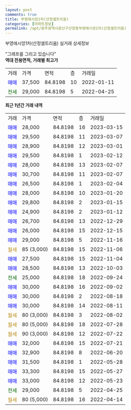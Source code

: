 ```yaml
---
layout: post
comments: true
title: 부영애시앙1차(산정셀트리움)
categories: [아파트정보]
permalink: /apt/광주광역시광산구산정동부영애시앙1차(산정셀트리움)
---
```


부영애시앙1차(산정셀트리움) 실거래 상세정보

<script type="text/javascript">
  google.charts.load('current', {'packages':['line', 'corechart']});
  google.charts.setOnLoadCallback(drawChart);

  function drawChart() {
    var data = new google.visualization.DataTable();
    data.addColumn('date', '거래일');
    data.addColumn('number', "매매");
    data.addColumn('number', "전세");
    data.addColumn('number', "전매");

    data.addRows([[new Date(Date.parse("2023-03-15")), 28000, null, null], [new Date(Date.parse("2023-03-07")), 29500, null, null], [new Date(Date.parse("2023-03-01")), 28900, null, null], [new Date(Date.parse("2023-02-12")), 29500, null, null], [new Date(Date.parse("2023-02-07")), 28000, null, null], [new Date(Date.parse("2023-02-07")), 30700, null, null], [new Date(Date.parse("2023-02-04")), 26500, null, null], [new Date(Date.parse("2023-01-20")), 28000, null, null], [new Date(Date.parse("2023-01-15")), 29800, null, null], [new Date(Date.parse("2023-01-12")), 24900, null, null], [new Date(Date.parse("2022-12-29")), 26700, null, null], [new Date(Date.parse("2022-12-15")), 26000, null, null], [new Date(Date.parse("2022-11-16")), 29000, null, null], [new Date(Date.parse("2022-11-06")), null, null, null], [new Date(Date.parse("2022-11-04")), 27500, null, null], [new Date(Date.parse("2022-10-03")), 28500, null, null], [new Date(Date.parse("2022-09-24")), null, 25000, null], [new Date(Date.parse("2022-09-02")), 30000, null, null], [new Date(Date.parse("2022-08-18")), 30000, null, null], [new Date(Date.parse("2022-08-11")), 30000, null, null], [new Date(Date.parse("2022-08-02")), null, null, null], [new Date(Date.parse("2022-07-28")), null, null, null], [new Date(Date.parse("2022-07-22")), null, null, null], [new Date(Date.parse("2022-07-21")), 32000, null, null], [new Date(Date.parse("2022-06-20")), 32900, null, null], [new Date(Date.parse("2022-05-28")), 31500, null, null], [new Date(Date.parse("2022-05-27")), 33300, null, null], [new Date(Date.parse("2022-05-23")), 33000, null, null], [new Date(Date.parse("2022-04-25")), null, 29000, null], [new Date(Date.parse("2022-04-14")), null, null, null]]);

    var options = {
      hAxis: {
        format: 'yyyy/MM/dd'
      },    
      lineWidth: 0,
      pointsVisible: true,    
      title: '최근 1년간 유형별 실거래가 분포',
      legend: { position: 'bottom' }
    };

    var formatter = new google.visualization.NumberFormat({pattern:'###,###'} );
    formatter.format(data, 1);
    formatter.format(data, 2);
    
    setTimeout(function() {
        var chart = new google.visualization.LineChart(document.getElementById('columnchart_material'));
        chart.draw(data, (options));
        document.getElementById('loading').style.display = 'none';
    }, 200);
  }
</script>


<div id="loading" style="z-index:20; display: block; margin-left: 0px">"그래프를 그리고 있습니다"</div>
<div id="columnchart_material" style="width: 95%; margin-left: 0px; display: block"></div>
<!-- contents start -->
<b>역대 전용면적, 거래별 최고가</b>
<table class="sortable">
    <tr>
      <td>거래</td>
      <td>가격</td>
      <td>면적</td>
      <td>층</td>
      <td>거래일</td>
    </tr>
        <tr>
          <td><a style="color: blue">매매</a></td>
          <td>37,500</td>
          <td>84.8198</td>
          <td>10</td>
          <td>2022-01-11</td>
        </tr>        
        <tr>
              <td><a style="color: darkgreen">전세</a></td>
              <td>29,000</td>
              <td>84.8198</td>
              <td>5</td>
              <td>2022-04-25</td>
            </tr>        
    
</table>

<b>최근 1년간 거래 내역</b>

<table class="sortable">
    <tr>
      <td>거래</td>
      <td>가격</td>
      <td>면적</td>
      <td>층</td>
      <td>거래일</td>
    </tr>
    <tr>
      <td><a style="color: blue">매매</a></td>
      <td>28,000</td>
      <td>84.8198</td>
      <td>16</td>
      <td>2023-03-15</td>
    </tr>          <tr>
      <td><a style="color: blue">매매</a></td>
      <td>29,500</td>
      <td>84.8198</td>
      <td>11</td>
      <td>2023-03-07</td>
    </tr>          <tr>
      <td><a style="color: blue">매매</a></td>
      <td>28,900</td>
      <td>84.8198</td>
      <td>12</td>
      <td>2023-03-01</td>
    </tr>          <tr>
      <td><a style="color: blue">매매</a></td>
      <td>29,500</td>
      <td>84.8198</td>
      <td>1</td>
      <td>2023-02-12</td>
    </tr>          <tr>
      <td><a style="color: blue">매매</a></td>
      <td>28,000</td>
      <td>84.8198</td>
      <td>13</td>
      <td>2023-02-07</td>
    </tr>          <tr>
      <td><a style="color: blue">매매</a></td>
      <td>30,700</td>
      <td>84.8198</td>
      <td>11</td>
      <td>2023-02-07</td>
    </tr>          <tr>
      <td><a style="color: blue">매매</a></td>
      <td>26,500</td>
      <td>84.8198</td>
      <td>1</td>
      <td>2023-02-04</td>
    </tr>          <tr>
      <td><a style="color: blue">매매</a></td>
      <td>28,000</td>
      <td>84.8198</td>
      <td>10</td>
      <td>2023-01-20</td>
    </tr>          <tr>
      <td><a style="color: blue">매매</a></td>
      <td>29,800</td>
      <td>84.8198</td>
      <td>2</td>
      <td>2023-01-15</td>
    </tr>          <tr>
      <td><a style="color: blue">매매</a></td>
      <td>24,900</td>
      <td>84.8198</td>
      <td>2</td>
      <td>2023-01-12</td>
    </tr>          <tr>
      <td><a style="color: blue">매매</a></td>
      <td>26,700</td>
      <td>84.8198</td>
      <td>13</td>
      <td>2022-12-29</td>
    </tr>          <tr>
      <td><a style="color: blue">매매</a></td>
      <td>26,000</td>
      <td>84.8198</td>
      <td>15</td>
      <td>2022-12-15</td>
    </tr>          <tr>
      <td><a style="color: blue">매매</a></td>
      <td>29,000</td>
      <td>84.8198</td>
      <td>5</td>
      <td>2022-11-16</td>
    </tr>          <tr>
      <td><a style="color: darkgoldenrod">월세</a></td>
      <td>85 (3,000)</td>
      <td>84.8198</td>
      <td>15</td>
      <td>2022-11-06</td>
    </tr>          <tr>
      <td><a style="color: blue">매매</a></td>
      <td>27,500</td>
      <td>84.8198</td>
      <td>15</td>
      <td>2022-11-04</td>
    </tr>          <tr>
      <td><a style="color: blue">매매</a></td>
      <td>28,500</td>
      <td>84.8198</td>
      <td>13</td>
      <td>2022-10-03</td>
    </tr>          <tr>
      <td><a style="color: darkgreen">전세</a></td>
      <td>25,000</td>
      <td>84.8198</td>
      <td>18</td>
      <td>2022-09-24</td>
    </tr>          <tr>
      <td><a style="color: blue">매매</a></td>
      <td>30,000</td>
      <td>84.8198</td>
      <td>16</td>
      <td>2022-09-02</td>
    </tr>          <tr>
      <td><a style="color: blue">매매</a></td>
      <td>30,000</td>
      <td>84.8198</td>
      <td>2</td>
      <td>2022-08-18</td>
    </tr>          <tr>
      <td><a style="color: blue">매매</a></td>
      <td>30,000</td>
      <td>84.8198</td>
      <td>14</td>
      <td>2022-08-11</td>
    </tr>          <tr>
      <td><a style="color: darkgoldenrod">월세</a></td>
      <td>80 (3,000)</td>
      <td>84.8198</td>
      <td>3</td>
      <td>2022-08-02</td>
    </tr>          <tr>
      <td><a style="color: darkgoldenrod">월세</a></td>
      <td>80 (5,000)</td>
      <td>84.8198</td>
      <td>18</td>
      <td>2022-07-28</td>
    </tr>          <tr>
      <td><a style="color: darkgoldenrod">월세</a></td>
      <td>90 (3,000)</td>
      <td>84.8198</td>
      <td>12</td>
      <td>2022-07-22</td>
    </tr>          <tr>
      <td><a style="color: blue">매매</a></td>
      <td>32,000</td>
      <td>84.8198</td>
      <td>15</td>
      <td>2022-07-21</td>
    </tr>          <tr>
      <td><a style="color: blue">매매</a></td>
      <td>32,900</td>
      <td>84.8198</td>
      <td>8</td>
      <td>2022-06-20</td>
    </tr>          <tr>
      <td><a style="color: blue">매매</a></td>
      <td>31,500</td>
      <td>84.8198</td>
      <td>1</td>
      <td>2022-05-28</td>
    </tr>          <tr>
      <td><a style="color: blue">매매</a></td>
      <td>33,300</td>
      <td>84.8198</td>
      <td>15</td>
      <td>2022-05-27</td>
    </tr>          <tr>
      <td><a style="color: blue">매매</a></td>
      <td>33,000</td>
      <td>84.8198</td>
      <td>12</td>
      <td>2022-05-23</td>
    </tr>          <tr>
      <td><a style="color: darkgreen">전세</a></td>
      <td>29,000</td>
      <td>84.8198</td>
      <td>5</td>
      <td>2022-04-25</td>
    </tr>          <tr>
      <td><a style="color: darkgoldenrod">월세</a></td>
      <td>80 (5,000)</td>
      <td>84.8198</td>
      <td>16</td>
      <td>2022-04-14</td>
    </tr>      </table>
<!-- contents end -->    

